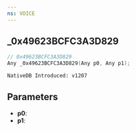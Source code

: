```yaml
---
ns: VOICE
---
```

## _0x49623BCFC3A3D829

```c
// 0x49623BCFC3A3D829
Any _0x49623BCFC3A3D829(Any p0, Any p1);
```

```
NativeDB Introduced: v1207
```

## Parameters
* **p0**:
* **p1**:
